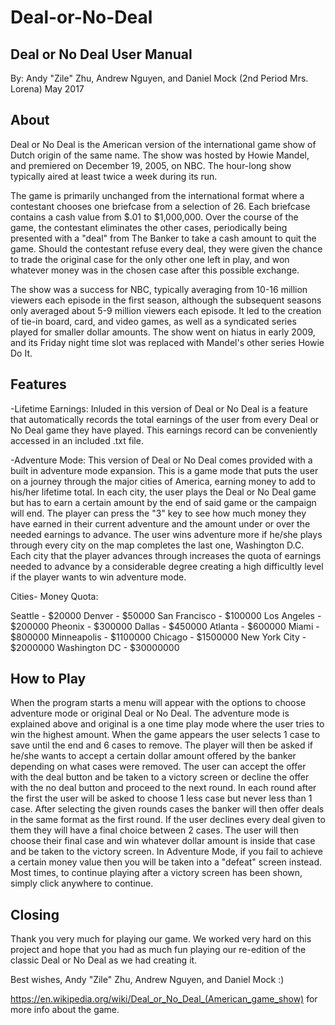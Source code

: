 # Deal-or-No-Deal


Deal or No Deal User Manual
---------------------------
By: Andy "Zile" Zhu, Andrew Nguyen, and Daniel Mock (2nd Period Mrs. Lorena)
May 2017

About
-----
Deal or No Deal is the American version of the international game show of Dutch origin of the same name. The show was hosted by Howie Mandel, and premiered on December 19, 2005, on NBC. The hour-long show typically aired at least twice a week during its run.

The game is primarily unchanged from the international format where a contestant chooses one briefcase from a selection of 26. Each briefcase contains a cash value from $.01 to $1,000,000. Over the course of the game, the contestant eliminates the other cases, periodically being presented with a "deal" from The Banker to take a cash amount to quit the game. Should the contestant refuse every deal, they were given the chance to trade the original case for the only other one left in play, and won whatever money was in the chosen case after this possible exchange.

The show was a success for NBC, typically averaging from 10-16 million viewers each episode in the first season, although the subsequent seasons only averaged about 5-9 million viewers each episode. It led to the creation of tie-in board, card, and video games, as well as a syndicated series played for smaller dollar amounts. The show went on hiatus in early 2009, and its Friday night time slot was replaced with Mandel's other series Howie Do It.

Features
--------

-Lifetime Earnings: Inluded in this version of Deal or No Deal is a feature that automatically records the total earnings of the user from every Deal or No Deal game they have played. This earnings record can be conveniently accessed in an included .txt file.

-Adventure Mode: This version of Deal or No Deal comes provided with a built in adventure mode expansion. This is a game mode that puts the user on a journey through the major cities of America, earning money to add to his/her lifetime total. In each city, the user plays the Deal or No Deal game but has to earn a certain amount by the end of said game or the campaign will end. The player can press the "3" key to see how much money they have earned in their current adventure and the amount under or over the needed earnings to advance. The user wins adventure more if he/she plays through every city on the map completes the last one, Washington D.C. Each city that the player advances through increases the quota of earnings needed to advance by a considerable degree creating a high difficultly level if the player wants to win adventure mode.

Cities- Money Quota:

Seattle - $20000
Denver - $50000
San Francisco - $100000
Los Angeles - $200000
Pheonix - $300000
Dallas - $450000
Atlanta - $600000
Miami - $800000
Minneapolis - $1100000
Chicago - $1500000
New York City - $2000000
Washington DC - $30000000

How to Play
-----------

When the program starts a menu will appear with the options to choose adventure mode or original Deal or No Deal. The adventure mode is explained above and original is a one time play mode where the user tries to win the highest amount. When the game appears the user selects 1 case to save until the end and 6 cases to remove. The player will then be asked if he/she wants to accept a certain dollar amount offered by the banker depending on what cases were removed. The user can accept the offer with the deal button and be taken to a victory screen or decline the offer with the no deal button and proceed to the next round. In each round after the first the user will be asked to choose 1 less case but never less than 1 case. After selecting the given rounds cases the banker will then offer deals in the same format as the first round. If the user declines every deal given to them they will have a final choice between 2 cases. The user will then choose their final case and win whatever dollar amount is inside that case and be taken to the victory screen.
In Adventure Mode, if you fail to achieve a certain money value then you will be taken into a "defeat" screen instead.
Most times, to continue playing after a victory screen has been shown, simply click anywhere to continue. 

Closing
-------

Thank you very much for playing our game. We worked very hard on this project and hope that you had as much fun playing our re-edition of the classic Deal or No Deal as we had creating it. 

Best wishes, Andy "Zile" Zhu, Andrew Nguyen, and Daniel Mock  :)

https://en.wikipedia.org/wiki/Deal_or_No_Deal_(American_game_show) for more info about the game.

